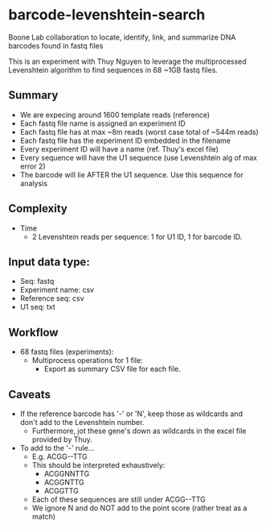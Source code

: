 # barcode-levenshtein-search
Boone Lab collaboration to locate, identify, link, and summarize DNA barcodes found in fastq files

This is an experiment with Thuy Nguyen to leverage the multiprocessed Levenshtein algorithm to find sequences in 68 ~1GB fastq files.

## Summary
* We are expecing around 1600 template reads (reference)
* Each fastq file name is assigned an experiment ID
* Each fastq file has at max ~8m reads (worst case total of ~544m reads)
* Each fastq file has the experiment ID embedded in the filename
* Every experiment ID will have a name (ref. Thuy's excel file)
* Every sequence will have the U1 sequence (use Levenshtein alg of max error 2)
* The barcode will lie AFTER the U1 sequence. Use this sequence for analysis

## Complexity
* Time
    * 2 Levenshtein reads per sequence: 1 for U1 ID, 1 for barcode ID.

## Input data type:
* Seq: fastq
* Experiment name: csv
* Reference seq: csv
* U1 seq: txt

## Workflow
* 68 fastq files (experiments):
	* Multiprocess operations for 1 file:
		* Export as summary CSV file for each file.

## Caveats
* If the reference barcode has '-' or 'N', keep those as wildcards and don't add to the Levenshtein number.
    * Furthermore, jot these gene's down as wildcards in    the excel file provided by Thuy.
* To add to the '-' rule...
    * E.g. ACGG--TTG
    * This should be interpreted exhaustively:
        * ACGGNNTTG
        * ACGGNTTG
        * ACGGTTG
    * Each of these sequences are still under ACGG--TTG
    * We ignore N and do NOT add to the point score (rather treat as a match)
